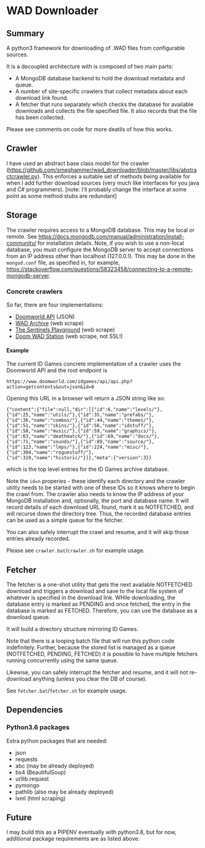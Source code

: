 # WAD Downloader

## Summary
A python3 framework for downloading of .WAD files from configurable sources.

It is a decoupled architecture with is composed of two main parts:

 - A MongoDB database backend to hold the download metadata and queue.
 - A number of site-specific crawlers that collect metadata about each download link found. 
 - A fetcher that runs separately which checks the database for available downloads and collects the file specified file. It also records that the file has been collected. 
 
Please see comments on code for more deatils of how this works.

## Crawler
I have used an abstract base class model for the crawler (https://github.com/smeghammer/wad_downloader/blob/master/libs/abstractcrawler.py). This enforces a suitable set of methods being available for when I add further download sources (very much like interfaces for you java and C# programmers). [note: I'll probably change the interface at some point as some method stubs are redundant]

## Storage
The crawler requires access to a MongoDB database. This may be local or remote. See https://docs.mongodb.com/manual/administration/install-community/ for installation details. Note, if you wish to use a non-local database, you must configure the MongoDB server to accept connections from an IP address other than localhost (127.0.0.1). This may be done in the `mongod.conf` file, as specified in, for example, https://stackoverflow.com/questions/58323458/connecting-to-a-remote-mongodb-server. 

### Concrete crawlers
So far, there are four implementations:

 - [Doomworld API](https://www.doomworld.com/idgames/api/api.php?action=getcontents&out=json&id=0) (JSON)
 - [WAD Archive](https://www.wad-archive.com/Category/WADs) (web scrape)
 - [The Sentinels Playground](https://allfearthesentinel.net/zandronum/wads.php) (web scrape)
 - [Doom WAD Station](http://www.doomwadstation.net/mega/) (web scrape, not SSL!)
 
#### Example
The current ID Games concrete implementation of a crawler uses the Doomworld API and the root endpoint is

`https://www.doomworld.com/idgames/api/api.php?action=getcontents&out=json&id=0`

Opening this URL in a browser will return a JSON string like so:

`{"content":{"file":null,"dir":[{"id":6,"name":"levels/"},{"id":25,"name":"utils/"},{"id":35,"name":"prefabs/"},{"id":36,"name":"combos/"},{"id":44,"name":"themes/"},{"id":51,"name":"skins/"},{"id":56,"name":"idstuff/"},{"id":58,"name":"music/"},{"id":59,"name":"graphics/"},{"id":63,"name":"deathmatch/"},{"id":69,"name":"docs/"},{"id":71,"name":"sounds/"},{"id":89,"name":"source/"},{"id":123,"name":"lmps/"},{"id":224,"name":"misc/"},{"id":304,"name":"roguestuff/"},{"id":319,"name":"historic/"}]},"meta":{"version":3}}`

which is the top level entries for the ID Games archive database. 

Note the `id=n` properies - these identify each directory and the crawler utility needs to be started with one of these IDs so it knows where to begin the crawl from. The crawler also needs to know the IP address of your MongoDB installation and, optionally, the port and database name. It will record details of each download URL found, mark it as NOTFETCHED, and will recurse down the directory tree. Thus, the recorded database entries can be used as a simple queue for the fetcher.

You can also safely interrupt the crawl and resume, and it will skip those entries already recorded.

Please see `crawler.bat`/`crawler.sh` for example usage.


## Fetcher
The fetcher is a one-shot utility that gets the next available NOTFETCHED download and triggers a download and save to the local file system of whatever is specified in the download link. WHile downloading, the database entry is marked as PENDING and once fetched, the entry in the database is marked as FETCHED. Therefore, you can use the database as a download queue. 

It will build a directory structure mirroring ID Games.

Note that there is a looping batch file that will run this python code indefinitely. Further, because the stored list is managed as a queue (NOTFETCHED, PENDING, FETCHED) it is possible to have multiple fetchers running concurrently using the same queue.

Likewise, you can safely interrupt the fetcher and resume, and it will not re-download anything (unless you clear the DB of course).

See `fetcher.bat`/`fetcher.sh` for example usage.

## Dependencies

### Python3.6 packages
Extra python packages that are needed:

 - json
 - requests
 - abc (may be already deployed)
 - bs4 (BeautifulSoup)
 - urllib.request
 - pymongo
 - pathlib (also may be already deployed)
 - lxml (html scraping)
 

## Future
I may build this as a PIPENV eventually with python3.8, but for now, additional package requirements are as listed above.
